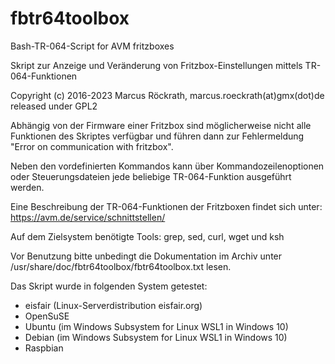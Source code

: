 # fbtr64toolbox
Bash-TR-064-Script for AVM fritzboxes

Skript zur Anzeige und Veränderung von Fritzbox-Einstellungen mittels TR-064-Funktionen

Copyright (c) 2016-2023 Marcus Röckrath, marcus.roeckrath(at)gmx(dot)de
released under GPL2

Abhängig von der Firmware einer Fritzbox sind möglicherweise nicht
alle Funktionen des Skriptes verfügbar und führen dann zur
Fehlermeldung "Error on communication with fritzbox".

Neben den vordefinierten Kommandos kann über Kommandozeilenoptionen oder
Steuerungsdateien jede beliebige TR-064-Funktion ausgeführt werden.

Eine Beschreibung der TR-064-Funktionen der Fritzboxen findet sich unter:
https://avm.de/service/schnittstellen/

Auf dem Zielsystem benötigte Tools: grep, sed, curl, wget und ksh

Vor Benutzung bitte unbedingt die Dokumentation im Archiv unter
/usr/share/doc/fbtr64toolbox/fbtr64toolbox.txt lesen.

Das Skript wurde in folgenden System getestet:
- eisfair (Linux-Serverdistribution eisfair.org)
- OpenSuSE
- Ubuntu (im Windows Subsystem for Linux WSL1 in Windows 10)
- Debian (im Windows Subsystem for Linux WSL1 in Windows 10)
- Raspbian

